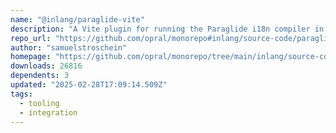 ```yaml
---
name: "@inlang/paraglide-vite"
description: "A Vite plugin for running the Paraglide i18n compiler in Svelte projects."
repo_url: "https://github.com/opral/monorepo#inlang/source-code/paraglide/paraglide-vite"
author: "samuelstroschein"
homepage: "https://github.com/opral/monorepo/tree/main/inlang/source-code/paraglide/paraglide-vite#README"
downloads: 26816
dependents: 3
updated: "2025-02-28T17:09:14.509Z"
tags: 
  - tooling
  - integration
---
```

